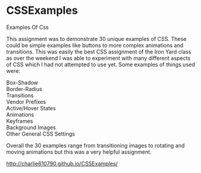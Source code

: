CSSExamples
===========

Examples Of Css

This assignment was to demonstrate 30 unique examples of CSS.  These could be simple examples like buttons to more complex animations and transitions.  This was easily the best CSS assignment of the Iron Yard class as over the weekend I was able to experiment with many different aspects of CSS which I had not attempted to use yet.  Some examples of things used were:

Box-Shadow<BR>
Border-Radius<BR>
Transitions<BR>
Vendor Prefixes<BR>
Active/Hover States<BR>
Animations<BR>
Keyframes<BR>
Background Images<BR>
Other General CSS Settings<BR>

Overall the 30 examples range from transitioning images to rotating and moving animations but this was a very helpful assignment.

http://charlie610790.github.io/CSSExamples/
